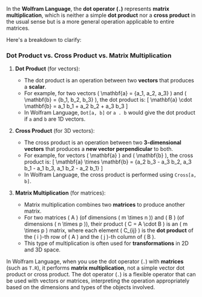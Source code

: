 In the **Wolfram Language**, the **dot operator (`.`)** represents **matrix multiplication**, which is neither a simple **dot product** nor a **cross product** in the usual sense but is a more general operation applicable to entire matrices.

Here's a breakdown to clarify:

### Dot Product vs. Cross Product vs. Matrix Multiplication
1. **Dot Product** (for vectors):
   - The dot product is an operation between two **vectors** that produces a **scalar**.
   - For example, for two vectors \( \mathbf{a} = \{a_1, a_2, a_3\} \) and \( \mathbf{b} = \{b_1, b_2, b_3\} \), the dot product is:
     \[
     \mathbf{a} \cdot \mathbf{b} = a_1 b_1 + a_2 b_2 + a_3 b_3
     \]
   - In Wolfram Language, `Dot[a, b]` or `a . b` would give the dot product if `a` and `b` are 1D vectors.

2. **Cross Product** (for 3D vectors):
   - The cross product is an operation between two **3-dimensional vectors** that produces a **new vector perpendicular** to both.
   - For example, for vectors \( \mathbf{a} \) and \( \mathbf{b} \), the cross product is:
     \[
     \mathbf{a} \times \mathbf{b} = \{a_2 b_3 - a_3 b_2, a_3 b_1 - a_1 b_3, a_1 b_2 - a_2 b_1\}
     \]
   - In Wolfram Language, the cross product is performed using `Cross[a, b]`.

3. **Matrix Multiplication** (for matrices):
   - Matrix multiplication combines two **matrices** to produce another matrix.
   - For two matrices \( A \) (of dimensions \( m \times n \)) and \( B \) (of dimensions \( n \times p \)), their product \( C = A \cdot B \) is an \( m \times p \) matrix, where each element \( C_{ij} \) is the **dot product** of the \( i \)-th row of \( A \) and the \( j \)-th column of \( B \).
   - This type of multiplication is often used for **transformations** in 2D and 3D space.

In Wolfram Language, when you use the dot operator (`.`) with **matrices** (such as `T.R`), it performs **matrix multiplication**, not a simple vector dot product or cross product. The dot operator (`.`) is a flexible operator that can be used with vectors or matrices, interpreting the operation appropriately based on the dimensions and types of the objects involved.

